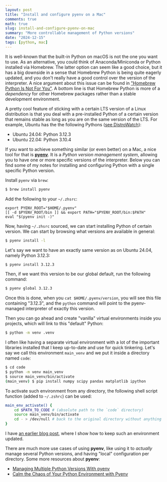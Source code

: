 ```yaml
---
layout: post
title: "Install and configure pyenv on a Mac"
comments: true
math: true
slug: install-and-configure-pyenv-on-mac
summary: "More controllable management of Python versions"
date: "2024-12-15"
tags: [python, mac]
---
```


It is well-known that the built-in Python on macOS is not the one you want to use. As an alternative, you could think of Anaconda/Miniconda or Python installed via Homebrew. The latter option can seem like a good choice, but it has a big downside in a sense that Homebrew Python is being quite eagerly updated, and you don't really have a good control over the version of the interpreter. A nice argument about this issue can be found in ["Homebrew Python Is Not For You"](https://justinmayer.com/posts/homebrew-python-is-not-for-you/). A bottom line is that Homebrew Python is more of a *dependency* for other Homebrew packages rather than a stable development environment.

A pretty cool feature of sticking with a certain LTS version of a Linux distribution is that you deal with a pre-installed Python of a certain version that remains stable as long as you are on the same version of the LTS. For example, Ubuntu has the the following Pythons ([see DistroWatch](https://distrowatch.com/table.php?distribution=ubuntu)):

 * Ubuntu 24.04: Python 3.12.3
 * Ubuntu 22.04: Python 3.10.4

If you want to achieve something similar (or even better) on a Mac, a nice tool for that is [**pyenv**](https://github.com/pyenv/pyenv). It is a *Python version management system*, allowing you to have one or more specific versions of the interpreter. Below you can find some of my notes for installing and configuring Python with a single specific Python version.

Install `pyenv` via `brew`:

```sh
$ brew install pyenv
```

Add the following to your `~/.zhsrc`:

```
export PYENV_ROOT="$HOME/.pyenv"
[[ -d $PYENV_ROOT/bin ]] && export PATH="$PYENV_ROOT/bin:$PATH"
eval "$(pyenv init -)" 
```

Now, having `~/.zhsrc` sourced, we can start installing Python of certain version. We can start by browsing what versions are available in general:

```sh
$ pyenv install -l
```

Let's say we want to have an exactly same version as on Ubuntu 24.04, namely Python 3.12.3:

```sh
$ pyenv install 3.12.3
```

Then, if we want this version to be our global default, run the following command:

```sh
$ pyenv global 3.12.3
```

Once this is done, when you `cat $HOME/.pyenv/version`, you will see this file containing "3.12.3", and the `python` command will point to the pyenv-managed interpreter of exactly this version. 

Then you can go ahead and create "vanilla" virtual environments inside you projects, which will link to this "default" Python:

```sh
$ python -m venv .venv
```

I often like having a separate virtual environment with a lot of the important libraries installed that I keep up-to-date and use for quick tinkering. Let's say we call this environment `main_venv` and we put it inside a directory named `code`:

```sh
$ cd code
$ python -m venv main_venv
$ source main_venv/bin/activate
(main_venv) $ pip install numpy scipy pandas matplotlib ipython
```

To activate such environment from any directory, the following shell script function (added to `~/.zshrc`) can be used:

```sh
main_env_activate() {
	cd $PATH_TO_CODE # (absolute path to the `code` directory)
	source main_venv/bin/activate
	cd - > /dev/null # back to the original directory without anything being printed
}
```

I have [an earlier blog post](https://alexsm.com/upgrade-outdated-packages-virtualenv-pip/), where I show how to keep such an environment updated.

There are much more use cases of using **pyenv**, like using it to *actually* manage several Python versions, and having "local" configuration per directory. Some more resources about **pyenv**:

 * [Managing Multiple Python Versions With pyenv](https://realpython.com/intro-to-pyenv/)
 * [Calm the Chaos of Your Python Environment with Pyenv](https://learningnetwork.cisco.com/s/blogs/a0D6e00000snzA2EAI/calm-the-chaos-of-your-python-environment-with-pyenv)

